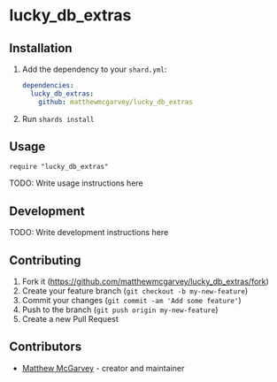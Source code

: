 # lucky_db_extras

## Installation

1. Add the dependency to your `shard.yml`:

   ```yaml
   dependencies:
     lucky_db_extras:
       github: matthewmcgarvey/lucky_db_extras
   ```

2. Run `shards install`

## Usage

```crystal
require "lucky_db_extras"
```

TODO: Write usage instructions here

## Development

TODO: Write development instructions here

## Contributing

1. Fork it (<https://github.com/matthewmcgarvey/lucky_db_extras/fork>)
2. Create your feature branch (`git checkout -b my-new-feature`)
3. Commit your changes (`git commit -am 'Add some feature'`)
4. Push to the branch (`git push origin my-new-feature`)
5. Create a new Pull Request

## Contributors

- [Matthew McGarvey](https://github.com/matthewmcgarvey) - creator and maintainer
